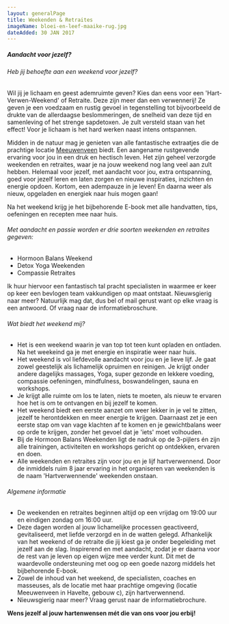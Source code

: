 ```yaml
---
layout: generalPage
title: Weekenden & Retraites
imageName: bloei-en-leef-maaike-rug.jpg
dateAdded: 30 JAN 2017
---
```

##### Aandacht voor jezelf?

###### Heb jij behoefte aan een weekend voor jezelf?
Wil jij je lichaam en geest ademruimte geven? Kies dan eens voor een 'Hart-Verwen-Weekend' of Retraite. Deze zijn meer dan een verwennerij! Ze geven je een voedzaam en rustig gevoel in tegenstelling tot bijvoorbeeld de drukte van de allerdaagse beslommeringen, de snelheid van deze tijd en samenleving of het strenge sapdetoxen. Je zult versteld staan van het effect! Voor je lichaam is het hard werken naast intens ontspannen.

Midden in de natuur mag je genieten van alle fantastische extraatjes die de prachtige locatie [Meeuwenveen] biedt. Een aangename rustgevende ervaring voor jou in een druk en hectisch leven. Het zijn geheel verzorgde weekenden en retraites, waar je na jouw weekend nog lang veel aan zult hebben. Helemaal voor jezelf, met aandacht voor jou, extra ontspanning, goed voor jezelf leren en laten zorgen en nieuwe inspiraties, inzichten én energie opdoen. Kortom, een adempauze in je leven! En daarna weer als nieuw, opgeladen en energiek naar huis mogen gaan!

Na het weekend krijg je het bijbehorende E-book met alle handvatten, tips, oefeningen en recepten mee naar huis.

###### Met aandacht en passie worden er drie soorten weekenden en retraites gegeven:

* Hormoon Balans Weekend
* Detox Yoga Weekenden
* Compassie Retraites

Ik huur hiervoor een fantastisch tal pracht specialisten in waarmee er keer op keer een bevlogen team vakkundigen op maat ontstaat.  Nieuwsgierig naar meer? Natuurlijk mag dat, dus bel of mail gerust want op elke vraag is een antwoord. Of vraag naar de informatiebroschure.

###### Wat biedt het weekend mij?

* Het is een weekend waarin je van top tot teen kunt opladen en ontladen. Na het weekeind ga je met energie en inspiratie weer naar huis.
* Het weekend is vol liefdevolle aandacht voor jou en je lieve lijf. Je gaat zowel geestelijk als lichamelijk opruimen en reinigen. Je krijgt onder andere dagelijks massages, Yoga, super gezonde en lekkere voeding, compassie oefeningen, mindfulness, boswandelingen, sauna en workshops.
* Je krijgt alle ruimte om los te laten, niets te moeten, als nieuw te ervaren hoe het is om te ontvangen en bij jezelf te komen.
* Het weekend biedt een eerste aanzet om weer lekker in je vel te zitten, jezelf te herontdekken en meer energie te krijgen. Daarnaast zet je een eerste stap om van vage klachten af te komen en je gewichtbalans weer op orde te krijgen, zonder het gevoel dat je 'iets' moet volhouden.
* Bij de Hormoon Balans Weekenden ligt de nadruk op de 3-pijlers én zijn alle trainingen, activiteiten en workshops gericht op ontdekken, ervaren en doen.
* Alle weekenden en retraites zijn voor jou en je lijf hartverwennend. Door de inmiddels ruim 8 jaar ervaring in het organiseren van weekenden is de naam 'Hartverwennende' weekenden onstaan.

###### Algemene informatie

* De weekenden en retraites beginnen altijd op een vrijdag om 19:00 uur en eindigen zondag om 16:00 uur.
* Deze dagen worden al jouw lichamelijke processen geactiveerd, gevitaliseerd, met liefde verzorgd en in de watten gelegd. Afhankelijk van het weekend of de retraite die jij kiest ga je onder begeleiding met jezelf aan de slag. Inspirerend en met aandacht, zodat je er daarna voor de rest van je leven op eigen wijze mee verder kunt. Dit met de waardevolle ondersteuning met oog op een goede nazorg middels het bijbehorende E-book.
* Zowel de inhoud van het weekend, de specialisten, coaches en masseuses, als de locatie met haar prachtige omgeving (locatie Meeuwenveen in Havelte, gebouw c), zijn hartverwennend.
* Nieuwsgierig naar meer? Vraag gerust naar de informatiebrochure.

**Wens jezelf al jouw hartenwensen mét die van ons voor jou erbij!**

[Meeuwenveen]: http://www.meeuwenveen.nl/
